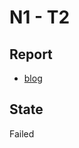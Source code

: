 # N1 - T2

## Report
- [blog](https://nakujaproject.blogspot.com/2021/03/report-on-static-testing-done-on-22-nd.html)

## State
Failed

